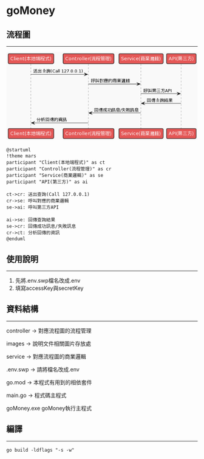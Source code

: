 # goMoney

## 流程圖
---
![流程圖](images/20230109092923.png)
```
@startuml
!theme mars
participant "Client(本地端程式)" as ct
participant "Controller(流程管理)" as cr
participant "Service(商業邏輯)" as se
participant "API(第三方)" as ai

ct->cr: 送出查詢(Call 127.0.0.1)
cr->se: 呼叫對應的商業邏輯
se->ai: 呼叫第三方API

ai->se: 回傳查詢結果
se->cr: 回傳成功訊息/失敗訊息
cr->ct: 分析回傳的資訊
@enduml
```

## 使用說明
---
1. 先將.env.swp檔名改成.env
2. 填寫accessKey與secretKey

## 資料結構
---
controller -> 對應流程圖的流程管理

images -> 說明文件相關圖片存放處

service -> 對應流程圖的商業邏輯

.env.swp -> 請將檔名改成.env

go.mod -> 本程式有用到的相依套件

main.go -> 程式碼主程式

goMoney.exe goMoney執行主程式

## 編譯
---
```
go build -ldflags "-s -w"
```